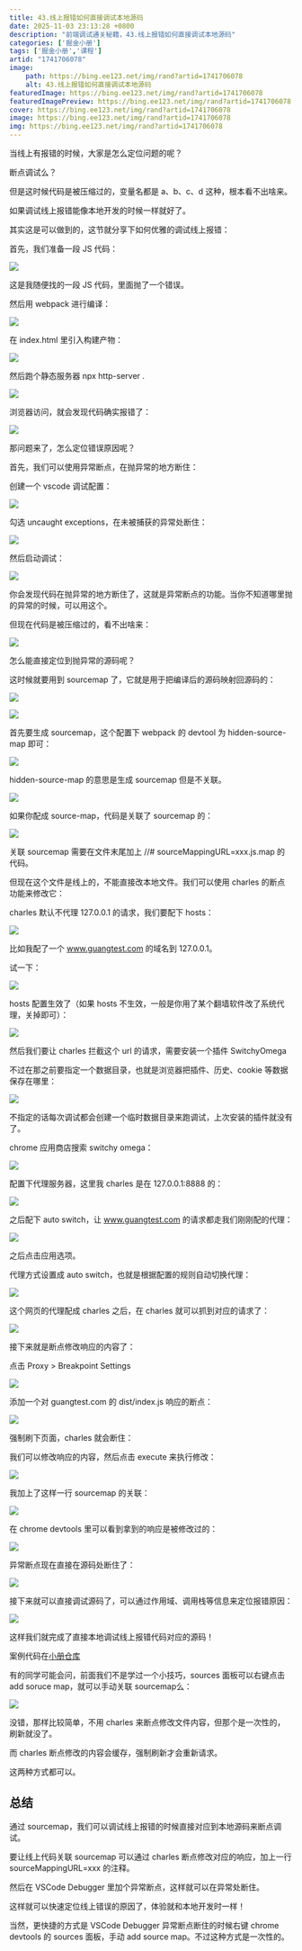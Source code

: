 ```yaml
---
title: 43.线上报错如何直接调试本地源码
date: 2025-11-03 23:13:28 +0800
description: "前端调试通关秘籍，43.线上报错如何直接调试本地源码"
categories: ['掘金小册']
tags: ['掘金小册','课程']
artid: "1741706078"
image:
    path: https://bing.ee123.net/img/rand?artid=1741706078
    alt: 43.线上报错如何直接调试本地源码
featuredImage: https://bing.ee123.net/img/rand?artid=1741706078
featuredImagePreview: https://bing.ee123.net/img/rand?artid=1741706078
cover: https://bing.ee123.net/img/rand?artid=1741706078
image: https://bing.ee123.net/img/rand?artid=1741706078
img: https://bing.ee123.net/img/rand?artid=1741706078
---
```


当线上有报错的时候，大家是怎么定位问题的呢？

断点调试么？

但是这时候代码是被压缩过的，变量名都是 a、b、c、d 这种，根本看不出啥来。

如果调试线上报错能像本地开发的时候一样就好了。

其实这是可以做到的，这节就分享下如何优雅的调试线上报错：

首先，我们准备一段 JS 代码：

![](https://p9-juejin.byteimg.com/tos-cn-i-k3u1fbpfcp/3a390a4ee66f4444ab234764e4aa65f8~tplv-k3u1fbpfcp-watermark.image?)

这是我随便找的一段 JS 代码，里面抛了一个错误。

然后用 webpack 进行编译：

![](https://p3-juejin.byteimg.com/tos-cn-i-k3u1fbpfcp/0ff045de2bd94818a7b84862d1fe32dc~tplv-k3u1fbpfcp-watermark.image?)

在 index.html 里引入构建产物：

![](https://p1-juejin.byteimg.com/tos-cn-i-k3u1fbpfcp/5891e5075c53472598ad517738922f31~tplv-k3u1fbpfcp-watermark.image?)

然后跑个静态服务器 npx http-server .

![](https://p1-juejin.byteimg.com/tos-cn-i-k3u1fbpfcp/f9804ca7219947938dfb504aee8e33ae~tplv-k3u1fbpfcp-watermark.image?)

浏览器访问，就会发现代码确实报错了：

![](https://p6-juejin.byteimg.com/tos-cn-i-k3u1fbpfcp/0652d0e651184260b6ff7e2b035a21d9~tplv-k3u1fbpfcp-watermark.image?)

那问题来了，怎么定位错误原因呢？

首先，我们可以使用异常断点，在抛异常的地方断住：

创建一个 vscode 调试配置：

![](https://p6-juejin.byteimg.com/tos-cn-i-k3u1fbpfcp/06d1950db04b4a018defa8441e855682~tplv-k3u1fbpfcp-watermark.image?)

勾选 uncaught exceptions，在未被捕获的异常处断住：

![](https://p1-juejin.byteimg.com/tos-cn-i-k3u1fbpfcp/312a53cf4d2746c68e5eae18e57c2271~tplv-k3u1fbpfcp-watermark.image?)

然后启动调试：

![](https://p9-juejin.byteimg.com/tos-cn-i-k3u1fbpfcp/f9b44569d5bb4e3ea78d784f44a94fee~tplv-k3u1fbpfcp-watermark.image?)

你会发现代码在抛异常的地方断住了，这就是异常断点的功能。当你不知道哪里抛的异常的时候，可以用这个。

但现在代码是被压缩过的，看不出啥来：

![](https://p1-juejin.byteimg.com/tos-cn-i-k3u1fbpfcp/2364e68f82c443bba7402bc3bef93fbd~tplv-k3u1fbpfcp-watermark.image?)

怎么能直接定位到抛异常的源码呢？

这时候就要用到 sourcemap 了，它就是用于把编译后的源码映射回源码的：

![](https://p3-juejin.byteimg.com/tos-cn-i-k3u1fbpfcp/ad1d02bd0bc3439d9301385f810c3795~tplv-k3u1fbpfcp-watermark.image?)

![](https://p1-juejin.byteimg.com/tos-cn-i-k3u1fbpfcp/1794b818cd22413dae06d5d8ab8fbc17~tplv-k3u1fbpfcp-watermark.image?)

首先要生成 sourcemap，这个配置下 webpack 的 devtool 为 hidden-source-map 即可：

![](https://p9-juejin.byteimg.com/tos-cn-i-k3u1fbpfcp/20b199a815cd4eeda3ddb8cf38a1e3ea~tplv-k3u1fbpfcp-watermark.image?)

hidden-source-map 的意思是生成 sourcemap 但是不关联。

![](https://p1-juejin.byteimg.com/tos-cn-i-k3u1fbpfcp/a1437108188d4566814d28189577c9ee~tplv-k3u1fbpfcp-watermark.image?)

如果你配成 source-map，代码是关联了 sourcemap 的：

![](https://p3-juejin.byteimg.com/tos-cn-i-k3u1fbpfcp/75d57416d0134bd0b008588de7533ef4~tplv-k3u1fbpfcp-watermark.image?)

关联 sourcemap 需要在文件末尾加上 //# sourceMappingURL=xxx.js.map 的代码。

但现在这个文件是线上的，不能直接改本地文件。我们可以使用 charles 的断点功能来修改它：

charles 默认不代理 127.0.0.1 的请求，我们要配下 hosts：

![](https://p1-juejin.byteimg.com/tos-cn-i-k3u1fbpfcp/8619884e7d75438c92ac3694f57878ff~tplv-k3u1fbpfcp-watermark.image?)

比如我配了一个 www.guangtest.com 的域名到 127.0.0.1。

试一下：

![](https://p3-juejin.byteimg.com/tos-cn-i-k3u1fbpfcp/0157b20329b64d0aa304cabcc2e168d1~tplv-k3u1fbpfcp-watermark.image?)

hosts 配置生效了（如果 hosts 不生效，一般是你用了某个翻墙软件改了系统代理，关掉即可）：

![](https://p1-juejin.byteimg.com/tos-cn-i-k3u1fbpfcp/76f43b4e639f42428e5af798d5538619~tplv-k3u1fbpfcp-watermark.image?)

然后我们要让 charles 拦截这个 url 的请求，需要安装一个插件 SwitchyOmega

不过在那之前要指定一个数据目录，也就是浏览器把插件、历史、cookie 等数据保存在哪里：

![](https://p9-juejin.byteimg.com/tos-cn-i-k3u1fbpfcp/e3039bb71a464286b7eb202f7c2863a5~tplv-k3u1fbpfcp-watermark.image?)

不指定的话每次调试都会创建一个临时数据目录来跑调试，上次安装的插件就没有了。

chrome 应用商店搜索 switchy omega：

![](https://p1-juejin.byteimg.com/tos-cn-i-k3u1fbpfcp/a02b8728accb4644b9ff39a5ba9c7db8~tplv-k3u1fbpfcp-watermark.image?)

配置下代理服务器，这里我 charles 是在 127.0.0.1:8888 的：

![](https://p3-juejin.byteimg.com/tos-cn-i-k3u1fbpfcp/cba69e8231964d75ad8a4fe46401f4fa~tplv-k3u1fbpfcp-watermark.image?)

之后配下 auto switch，让 www.guangtest.com 的请求都走我们刚刚配的代理：

![](https://p3-juejin.byteimg.com/tos-cn-i-k3u1fbpfcp/0239e41249984306bfbf6614e709b393~tplv-k3u1fbpfcp-watermark.image?)

之后点击应用选项。

代理方式设置成 auto switch，也就是根据配置的规则自动切换代理：

![](https://p3-juejin.byteimg.com/tos-cn-i-k3u1fbpfcp/7381594a8ed74d49b85798b1b43e02f8~tplv-k3u1fbpfcp-watermark.image?)

这个网页的代理配成 charles 之后，在 charles 就可以抓到对应的请求了：

![](https://p9-juejin.byteimg.com/tos-cn-i-k3u1fbpfcp/d2790bfc63dc48c1a0e7918f2e0c18e6~tplv-k3u1fbpfcp-watermark.image?)

接下来就是断点修改响应的内容了：

点击 Proxy > Breakpoint Settings

![](https://p3-juejin.byteimg.com/tos-cn-i-k3u1fbpfcp/47a3e96efefe4356812dcee793bea1fc~tplv-k3u1fbpfcp-watermark.image?)

添加一个对 guangtest.com 的 dist/index.js 响应的断点：

![](https://p6-juejin.byteimg.com/tos-cn-i-k3u1fbpfcp/ee694b96280f43f68a4b43b7a339aae5~tplv-k3u1fbpfcp-watermark.image?)

强制刷下页面，charles 就会断住：

我们可以修改响应的内容，然后点击 execute 来执行修改：

![](https://p3-juejin.byteimg.com/tos-cn-i-k3u1fbpfcp/7a74bbc9d70a465785bc7611cdc0fb22~tplv-k3u1fbpfcp-watermark.image?)

我加上了这样一行 sourcemap 的关联：

![](https://p3-juejin.byteimg.com/tos-cn-i-k3u1fbpfcp/6c8a89b35d594c4c9275d22348febfeb~tplv-k3u1fbpfcp-watermark.image?)

在 chrome devtools 里可以看到拿到的响应是被修改过的：


![](https://p1-juejin.byteimg.com/tos-cn-i-k3u1fbpfcp/eff507d666a44604b759cea02f48cc66~tplv-k3u1fbpfcp-watermark.image?)

异常断点现在直接在源码处断住了：

![](https://p6-juejin.byteimg.com/tos-cn-i-k3u1fbpfcp/5eb79d1700da4752ad097d1802668a3b~tplv-k3u1fbpfcp-watermark.image?)

接下来就可以直接调试源码了，可以通过作用域、调用栈等信息来定位报错原因：

![](https://p9-juejin.byteimg.com/tos-cn-i-k3u1fbpfcp/8916e0b5bcae42ed99bc72a74ad1dc5c~tplv-k3u1fbpfcp-watermark.image?)

这样我们就完成了直接本地调试线上报错代码对应的源码！

案例代码在[小册仓库](https://github.com/QuarkGluonPlasma/fe-debug-exercize)

有的同学可能会问，前面我们不是学过一个小技巧，sources 面板可以右键点击 add soruce map，就可以手动关联 sourcemap么：

![](https://p9-juejin.byteimg.com/tos-cn-i-k3u1fbpfcp/5ed73a4230964a4a8d424edef808769c~tplv-k3u1fbpfcp-watermark.image?)

没错，那样比较简单，不用 charles 来断点修改文件内容，但那个是一次性的，刷新就没了。

而 charles 断点修改的内容会缓存，强制刷新才会重新请求。

这两种方式都可以。

## 总结

通过 sourcemap，我们可以调试线上报错的时候直接对应到本地源码来断点调试。

要让线上代码关联 sourcemap 可以通过 charles 断点修改对应的响应，加上一行 sourceMappingURL=xxx 的注释。

然后在 VSCode Debugger 里加个异常断点，这样就可以在异常处断住。

这样就可以快速定位线上错误的原因了，体验就和本地开发时一样！

当然，更快捷的方式是 VSCode Debugger 异常断点断住的时候右键 chrome devtools 的 sources 面板，手动 add source map。不过这种方式是一次性的。




